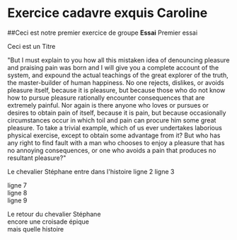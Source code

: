 # Exercice cadavre exquis Caroline

##Ceci est notre premier exercice de groupe
**Essai**
Premier essai

Ceci est un Titre

"But I must explain to you how all this mistaken idea of denouncing pleasure and praising pain was born and I will give you a complete account of the system, and expound the actual teachings of the great explorer of the truth, the master-builder of human happiness. No one rejects, dislikes, or avoids pleasure itself, because it is pleasure, but because those who do not know how to pursue pleasure rationally encounter consequences that are extremely painful. Nor again is there anyone who loves or pursues or desires to obtain pain of itself, because it is pain, but because occasionally circumstances occur in which toil and pain can procure him some great pleasure. To take a trivial example, which of us ever undertakes laborious physical exercise, except to obtain some advantage from it? But who has any right to find fault with a man who chooses to enjoy a pleasure that has no annoying consequences, or one who avoids a pain that produces no resultant pleasure?"

Le chevalier Stéphane entre dans l'histoire
ligne 2
ligne 3

ligne 7  
ligne 8  
ligne 9

Le retour du chevalier Stéphane  
encore une croisade épique  
mais quelle histoire
